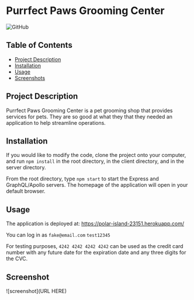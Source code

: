# Purrfect Paws Grooming Center

![GitHub](https://img.shields.io/github/license/kpehl/shop-shop-redux?style=plastic)

## Table of Contents

- [Project Description](https://github.com/mcelhatton/purrfect-paws#project-description)
- [Installation](https://github.com/mcelhatton/purrfect-paws#installation)
- [Usage](https://github.com/mcelhatton/purrfect-paws#usage)
- [Screenshots](https://github.com/mcelhatton/purrfect-paws#screenshots)

## Project Description

Purrfect Paws Grooming Center is a pet grooming shop that provides services for pets. They are so good at what they that they needed an application to help streamline operations.

## Installation

If you would like to modify the code, clone the project onto your computer, and run `npm install` in the root directory, in the client directory, and in the server directory.

From the root directory, type `npm start` to start the Express and GraphQL/Apollo servers. The homepage of the application will open in your default browser.

## Usage

The application is deployed at: https://polar-island-23151.herokuapp.com/

You can log in as
`fake@email.com`
`test12345`

For testing purposes, `4242 4242 4242 4242` can be used as the credit card number with any future date for the expiration date and any three digits for the CVC.

## Screenshot

![screenshot](URL HERE)
